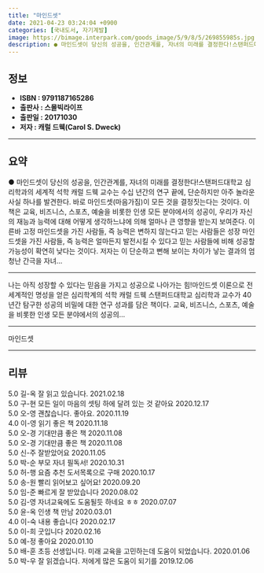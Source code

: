 ```yaml
---
title: "마인드셋"
date: 2021-04-23 03:24:04 +0900
categories: [국내도서, 자기계발]
image: https://bimage.interpark.com/goods_image/5/9/8/5/269855985s.jpg
description: ● 마인드셋이 당신의 성공을, 인간관계를, 자녀의 미래를 결정한다!스탠퍼드대학교 심리학과의 세계적 석학 캐럴 드웩 교수는 수십 년간의 연구 끝에, 단순하지만 아주 놀라운 사실 하나를 발견한다. 바로 마인드셋(마음가짐)이 모든 것을 결정짓는다는 것이다. 이 책은 교육, 비즈니스, 스포츠
---
```


## **정보**

- **ISBN : 9791187165286**
- **출판사 : 스몰빅라이프**
- **출판일 : 20171030**
- **저자 : 캐럴 드웩(Carol S. Dweck)**

------



## **요약**

●  마인드셋이 당신의 성공을, 인간관계를, 자녀의 미래를 결정한다!스탠퍼드대학교 심리학과의 세계적 석학 캐럴 드웩 교수는 수십 년간의 연구 끝에, 단순하지만 아주 놀라운 사실 하나를 발견한다. 바로 마인드셋(마음가짐)이 모든 것을 결정짓는다는 것이다. 이 책은 교육, 비즈니스, 스포츠, 예술을 비롯한 인생 모든 분야에서의 성공이, 우리가 자신의 재능과 능력에 대해 어떻게 생각하느냐에 의해 얼마나 큰 영향을 받는지 보여준다. 이른바 고정 마인드셋을 가진 사람들, 즉 능력은 변하지 않는다고 믿는 사람들은 성장 마인드셋을 가진 사람들, 즉 능력은 얼마든지 발전시킬 수 있다고 믿는 사람들에 비해 성공할 가능성이 확연히 낮다는 것이다. 저자는 이 단순하고 뻔해 보이는 차이가 낳는 결과의 엄청난 간극을 자녀...

------

나는 아직 성장할 수 있다는 믿음을 가지고 성공으로 나아가는 힘!마인드셋 이론으로 전 세계적인 명성을 얻은 심리학계의 석학 캐럴 드웩 스탠퍼드대학교 심리학과 교수가 40년간 탐구한 성공의 비밀에 대한 연구 성과를 담은 책이다. 교육, 비즈니스, 스포츠, 예술을 비롯한 인생 모든 분야에서의 성공의... 

------


마인드셋 

------


## **리뷰** 

5.0 길-옥 잘 읽고 있습니다. 2021.02.18 <br/>5.0 구-현 모든 일이 마음의 셋팅 하에 달려 있는 것 같아요 2020.12.17 <br/>5.0 오-영 괜찮습니다.  좋아요.  2020.11.19 <br/>4.0 이-영 읽기 좋은 책 2020.11.18 <br/>5.0 오-경 기대만큼 좋은 책 2020.11.08 <br/>5.0 오-경 기대만큼 좋은 책 2020.11.08 <br/>5.0 신-주 잘받았어요 2020.11.05 <br/>5.0 박-순 부모 자녀 필독서! 2020.10.31 <br/>5.0 허-행 요즘 추천 도서목록으로 구매 2020.10.17 <br/>5.0 송-원 빨리 읽어보고 싶어요! 2020.09.20 <br/>5.0 임-준 빠르게 잘 받았습니다  2020.08.02 <br/>5.0 김-영 자녀교육에도 도움될듯 하네요 ㅎㅎ 2020.07.07 <br/>5.0 윤-옥 인생 책 만남 2020.03.01 <br/>4.0 이-숙 내용 좋습니다 2020.02.17 <br/>5.0 이-희 굿입니다 2020.02.16 <br/>5.0 예-정 좋아요 2020.01.10 <br/>5.0 배-훈 초등 선생입니다. 미래 교육을 고민하는데 도움이 되었습니다. 2020.01.06 <br/>5.0 박-우 잘 읽겠습니다. 저에게 많은 도움이 되기를 2019.12.06 <br/>